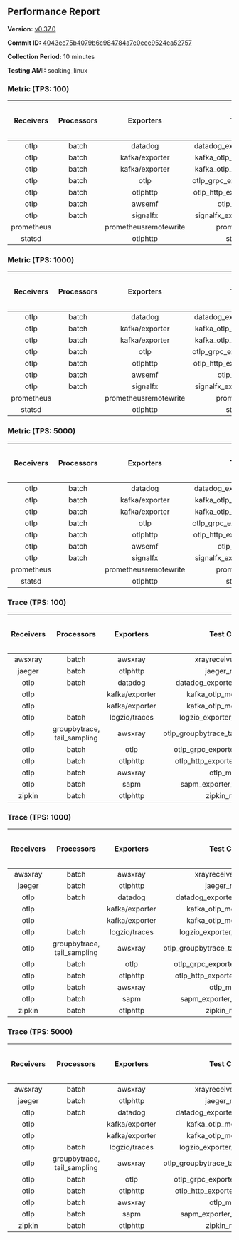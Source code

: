 ## Performance Report

**Version:** [v0.37.0](https://github.com/aws-observability/aws-otel-collector/releases/tag/v0.37.0)

**Commit ID:** [4043ec75b4079b6c984784a7e0eee9524ea52757](https://github.com/aws-observability/aws-otel-collector/commit/4043ec75b4079b6c984784a7e0eee9524ea52757)

**Collection Period:** 10 minutes

**Testing AMI:** soaking_linux


### Metric (TPS: 100)
| Receivers | Processors | Exporters | Test Case | Data Type | Instance Type | Avg CPU Usage (Percent) | Avg Memory Usage (Megabytes) | Max CPU Usage (Percent) | Max Memory Usage (Megabytes) |
|:---------:|:----------:|:---------:|:---------:|:---------:|:-------------:|:-----------------------:|:----------------------------:|:-----------------------:|:----------------------------:|
| otlp | batch | datadog | datadog_exporter_metric_mock | otlp | m5.2xlarge | 0.51 | 97.16 | 0.70 | 98.94 |
| otlp | batch | kafka/exporter | kafka_otlp_metric_mock_2_8_1 | otlp | m5.2xlarge | 0.20 | 98.86 | 0.60 | 99.59 |
| otlp | batch | kafka/exporter | kafka_otlp_metric_mock_3_2_0 | otlp | m5.2xlarge | 10.80 | 115.57 | 11.60 | 120.30 |
| otlp | batch | otlp | otlp_grpc_exporter_metric_mock | otlp | m5.2xlarge | 0.18 | 90.51 | 0.40 | 91.30 |
| otlp | batch | otlphttp | otlp_http_exporter_metric_mock | otlp | m5.2xlarge | 0.18 | 98.74 | 0.30 | 100.51 |
| otlp | batch | awsemf | otlp_metric_mock | otlp | m5.2xlarge | 0.40 | 94.28 | 0.50 | 94.85 |
| otlp | batch | signalfx | signalfx_exporter_metric_mock | otlp | m5.2xlarge | 0.22 | 100.17 | 0.40 | 101.97 |
| prometheus |  | prometheusremotewrite | prometheus_mock | prometheus | m5.2xlarge | 0.08 | 93.37 | 0.20 | 95.20 |
| statsd |  | otlphttp | statsd_mock | statsd | m5.2xlarge | 0.01 | 77.50 | 0.10 | 79.28 |

### Metric (TPS: 1000)
| Receivers | Processors | Exporters | Test Case | Data Type | Instance Type | Avg CPU Usage (Percent) | Avg Memory Usage (Megabytes) | Max CPU Usage (Percent) | Max Memory Usage (Megabytes) |
|:---------:|:----------:|:---------:|:---------:|:---------:|:-------------:|:-----------------------:|:----------------------------:|:-----------------------:|:----------------------------:|
| otlp | batch | datadog | datadog_exporter_metric_mock | otlp | m5.2xlarge | 2.33 | 101.57 | 2.50 | 102.97 |
| otlp | batch | kafka/exporter | kafka_otlp_metric_mock_2_8_1 | otlp | m5.2xlarge | 2.65 | 102.65 | 2.80 | 103.66 |
| otlp | batch | kafka/exporter | kafka_otlp_metric_mock_3_2_0 | otlp | m5.2xlarge | 0.49 | 97.71 | 0.60 | 98.44 |
| otlp | batch | otlp | otlp_grpc_exporter_metric_mock | otlp | m5.2xlarge | 0.43 | 93.82 | 0.60 | 94.43 |
| otlp | batch | otlphttp | otlp_http_exporter_metric_mock | otlp | m5.2xlarge | 0.56 | 101.26 | 0.80 | 103.39 |
| otlp | batch | awsemf | otlp_metric_mock | otlp | m5.2xlarge | 1.79 | 97.30 | 1.90 | 98.09 |
| otlp | batch | signalfx | signalfx_exporter_metric_mock | otlp | m5.2xlarge | 0.86 | 100.69 | 1.10 | 103.45 |
| prometheus |  | prometheusremotewrite | prometheus_mock | prometheus | m5.2xlarge | 0.74 | 118.11 | 1.30 | 124.15 |
| statsd |  | otlphttp | statsd_mock | statsd | m5.2xlarge | 0.01 | 79.26 | 0.10 | 79.33 |

### Metric (TPS: 5000)
| Receivers | Processors | Exporters | Test Case | Data Type | Instance Type | Avg CPU Usage (Percent) | Avg Memory Usage (Megabytes) | Max CPU Usage (Percent) | Max Memory Usage (Megabytes) |
|:---------:|:----------:|:---------:|:---------:|:---------:|:-------------:|:-----------------------:|:----------------------------:|:-----------------------:|:----------------------------:|
| otlp | batch | datadog | datadog_exporter_metric_mock | otlp | m5.2xlarge | 10.75 | 118.84 | 11.70 | 124.59 |
| otlp | batch | kafka/exporter | kafka_otlp_metric_mock_2_8_1 | otlp | m5.2xlarge | 10.56 | 116.29 | 10.90 | 118.82 |
| otlp | batch | kafka/exporter | kafka_otlp_metric_mock_3_2_0 | otlp | m5.2xlarge | 1.80 | 101.39 | 2.10 | 104.93 |
| otlp | batch | otlp | otlp_grpc_exporter_metric_mock | otlp | m5.2xlarge | 1.46 | 97.93 | 1.70 | 100.10 |
| otlp | batch | otlphttp | otlp_http_exporter_metric_mock | otlp | m5.2xlarge | 2.01 | 102.35 | 2.20 | 105.14 |
| otlp | batch | awsemf | otlp_metric_mock | otlp | m5.2xlarge | 8.50 | 108.19 | 9.30 | 110.31 |
| otlp | batch | signalfx | signalfx_exporter_metric_mock | otlp | m5.2xlarge | 3.80 | 100.85 | 4.30 | 105.78 |
| prometheus |  | prometheusremotewrite | prometheus_mock | prometheus | m5.2xlarge | 4.54 | 240.76 | 7.50 | 261.11 |
| statsd |  | otlphttp | statsd_mock | statsd | m5.2xlarge | 0.01 | 77.95 | 0.10 | 78.97 |

### Trace (TPS: 100)
| Receivers | Processors | Exporters | Test Case | Data Type | Instance Type | Avg CPU Usage (Percent) | Avg Memory Usage (Megabytes) | Max CPU Usage (Percent) | Max Memory Usage (Megabytes) |
|:---------:|:----------:|:---------:|:---------:|:---------:|:-------------:|:-----------------------:|:----------------------------:|:-----------------------:|:----------------------------:|
| awsxray | batch | awsxray | xrayreceiver_mock | xray | m5.2xlarge | 3.95 | 93.30 | 4.30 | 94.23 |
| jaeger | batch | otlphttp | jaeger_mock | jaeger | m5.2xlarge | 0.04 | 80.65 | 0.20 | 81.81 |
| otlp | batch | datadog | datadog_exporter_trace_mock | otlp | m5.2xlarge | 0.05 | 82.97 | 0.20 | 83.08 |
| otlp |  | kafka/exporter | kafka_otlp_mock_2_8_1 | otlp | m5.2xlarge | 0.18 | 84.76 | 0.30 | 86.47 |
| otlp |  | kafka/exporter | kafka_otlp_mock_3_2_0 | otlp | m5.2xlarge | 0.05 | 83.49 | 0.20 | 84.22 |
| otlp | batch | logzio/traces | logzio_exporter_trace_mock | otlp | m5.2xlarge | 0.04 | 78.57 | 0.20 | 78.62 |
| otlp | groupbytrace, tail_sampling | awsxray | otlp_groupbytrace_tailsampling_mock | otlp | m5.2xlarge | 0.02 | 78.67 | 0.20 | 78.79 |
| otlp | batch | otlp | otlp_grpc_exporter_trace_mock | otlp | m5.2xlarge | 0.03 | 79.60 | 0.10 | 80.67 |
| otlp | batch | otlphttp | otlp_http_exporter_trace_mock | otlp | m5.2xlarge | 0.04 | 78.15 | 0.10 | 78.63 |
| otlp | batch | awsxray | otlp_mock | otlp | m5.2xlarge | 0.04 | 78.93 | 0.20 | 79.76 |
| otlp | batch | sapm | sapm_exporter_trace_mock | otlp | m5.2xlarge | 0.04 | 78.42 | 0.20 | 78.57 |
| zipkin | batch | otlphttp | zipkin_mock | zipkin | m5.2xlarge | 0.04 | 77.32 | 0.20 | 77.64 |

### Trace (TPS: 1000)
| Receivers | Processors | Exporters | Test Case | Data Type | Instance Type | Avg CPU Usage (Percent) | Avg Memory Usage (Megabytes) | Max CPU Usage (Percent) | Max Memory Usage (Megabytes) |
|:---------:|:----------:|:---------:|:---------:|:---------:|:-------------:|:-----------------------:|:----------------------------:|:-----------------------:|:----------------------------:|
| awsxray | batch | awsxray | xrayreceiver_mock | xray | m5.2xlarge | 19.90 | 96.40 | 20.80 | 98.50 |
| jaeger | batch | otlphttp | jaeger_mock | jaeger | m5.2xlarge | 0.04 | 78.10 | 0.10 | 78.19 |
| otlp | batch | datadog | datadog_exporter_trace_mock | otlp | m5.2xlarge | 0.05 | 79.86 | 0.20 | 79.96 |
| otlp |  | kafka/exporter | kafka_otlp_mock_2_8_1 | otlp | m5.2xlarge | 0.06 | 82.13 | 0.20 | 84.42 |
| otlp |  | kafka/exporter | kafka_otlp_mock_3_2_0 | otlp | m5.2xlarge | 0.17 | 84.37 | 0.30 | 86.59 |
| otlp | batch | logzio/traces | logzio_exporter_trace_mock | otlp | m5.2xlarge | 0.04 | 78.40 | 0.20 | 79.42 |
| otlp | groupbytrace, tail_sampling | awsxray | otlp_groupbytrace_tailsampling_mock | otlp | m5.2xlarge | 0.03 | 79.91 | 0.20 | 79.92 |
| otlp | batch | otlp | otlp_grpc_exporter_trace_mock | otlp | m5.2xlarge | 0.04 | 79.65 | 0.20 | 80.36 |
| otlp | batch | otlphttp | otlp_http_exporter_trace_mock | otlp | m5.2xlarge | 0.04 | 77.28 | 0.20 | 77.61 |
| otlp | batch | awsxray | otlp_mock | otlp | m5.2xlarge | 0.03 | 79.18 | 0.20 | 79.44 |
| otlp | batch | sapm | sapm_exporter_trace_mock | otlp | m5.2xlarge | 0.04 | 77.86 | 0.10 | 78.22 |
| zipkin | batch | otlphttp | zipkin_mock | zipkin | m5.2xlarge | 0.03 | 79.17 | 0.10 | 79.25 |

### Trace (TPS: 5000)
| Receivers | Processors | Exporters | Test Case | Data Type | Instance Type | Avg CPU Usage (Percent) | Avg Memory Usage (Megabytes) | Max CPU Usage (Percent) | Max Memory Usage (Megabytes) |
|:---------:|:----------:|:---------:|:---------:|:---------:|:-------------:|:-----------------------:|:----------------------------:|:-----------------------:|:----------------------------:|
| awsxray | batch | awsxray | xrayreceiver_mock | xray | m5.2xlarge | 27.08 | 108.16 | 29.10 | 114.46 |
| jaeger | batch | otlphttp | jaeger_mock | jaeger | m5.2xlarge | 0.04 | 80.00 | 0.20 | 81.56 |
| otlp | batch | datadog | datadog_exporter_trace_mock | otlp | m5.2xlarge | 0.05 | 82.61 | 0.20 | 82.96 |
| otlp |  | kafka/exporter | kafka_otlp_mock_2_8_1 | otlp | m5.2xlarge | 0.06 | 84.13 | 0.20 | 86.17 |
| otlp |  | kafka/exporter | kafka_otlp_mock_3_2_0 | otlp | m5.2xlarge | 0.06 | 84.91 | 0.20 | 87.26 |
| otlp | batch | logzio/traces | logzio_exporter_trace_mock | otlp | m5.2xlarge | 0.04 | 77.45 | 0.20 | 78.29 |
| otlp | groupbytrace, tail_sampling | awsxray | otlp_groupbytrace_tailsampling_mock | otlp | m5.2xlarge | 0.03 | 79.92 | 0.20 | 79.97 |
| otlp | batch | otlp | otlp_grpc_exporter_trace_mock | otlp | m5.2xlarge | 0.04 | 80.72 | 0.10 | 81.66 |
| otlp | batch | otlphttp | otlp_http_exporter_trace_mock | otlp | m5.2xlarge | 0.04 | 78.57 | 0.10 | 79.60 |
| otlp | batch | awsxray | otlp_mock | otlp | m5.2xlarge | 0.04 | 78.62 | 0.20 | 79.35 |
| otlp | batch | sapm | sapm_exporter_trace_mock | otlp | m5.2xlarge | 0.03 | 78.52 | 0.20 | 80.07 |
| zipkin | batch | otlphttp | zipkin_mock | zipkin | m5.2xlarge | 0.04 | 80.56 | 0.20 | 81.53 |
